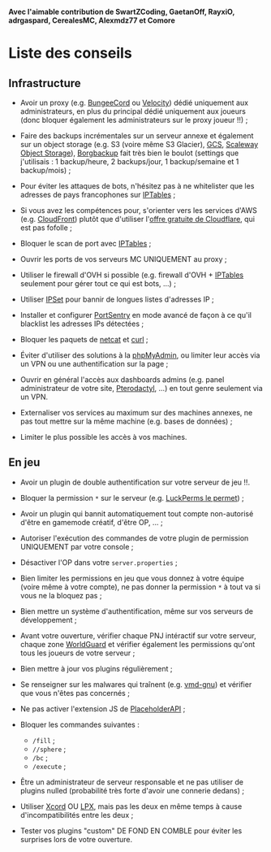 **Avec l'aimable contribution de SwartZCoding, GaetanOff, RayxiO, adrgaspard, CerealesMC, Alexmdz77 et Comore**

# Liste des conseils

## Infrastructure

- Avoir un proxy (e.g. [BungeeCord](https://github.com/SpigotMC/BungeeCord) ou [Velocity](https://github.com/PaperMC/Velocity)) dédié uniquement aux administrateurs, en plus du principal dédié uniquement aux joueurs (donc bloquer également les administrateurs sur le proxy joueur !!) ;

- Faire des backups incrémentales sur un serveur annexe et également sur un object storage (e.g. S3 (voire même S3 Glacier), [GCS](https://cloud.google.com/storage), [Scaleway Object Storage](https://www.scaleway.com/en/object-storage/)), [Borgbackup](https://www.borgbackup.org/) fait très bien le boulot (settings que j'utilisais : 1 backup/heure, 2 backups/jour, 1 backup/semaine et 1 backup/mois) ;

- Pour éviter les attaques de bots, n'hésitez pas à ne whitelister que les adresses de pays francophones sur [IPTables](https://linux.die.net/man/8/iptables) ;

- Si vous avez les compétences pour, s'orienter vers les services d'AWS (e.g. [CloudFront](https://aws.amazon.com/cloudfront/)) plutôt que d'utiliser l'[offre gratuite de Cloudflare](https://www.cloudflare.com/plans/free/), qui est pas fofolle ;

- Bloquer le scan de port avec [IPTables](https://linux.die.net/man/8/iptables) ;

- Ouvrir les ports de vos serveurs MC UNIQUEMENT au proxy ;

- Utiliser le firewall d'OVH si possible (e.g. firewall d'OVH + [IPTables](https://linux.die.net/man/8/iptables) seulement pour gérer tout ce qui est bots, ...) ;

- Utiliser [IPSet](https://ipset.netfilter.org/) pour bannir de longues listes d'adresses IP ;

- Installer et configurer [PortSentry](https://manpages.ubuntu.com/manpages/bionic/man5/portsentry.conf.5.html) en mode avancé de façon à ce qu'il blacklist les adresses IPs détectées ;

- Bloquer les paquets de [netcat](https://linux.die.net/man/1/nc) et [curl](https://linux.die.net/man/1/curl) ;

- Éviter d'utiliser des solutions à la [phpMyAdmin](https://www.phpmyadmin.net/), ou limiter leur accès via un VPN ou une authentification sur la page ;

- Ouvrir en général l'accès aux dashboards admins (e.g. panel administrateur de votre site, [Pterodactyl](https://pterodactyl.io/), ...) en tout genre seulement via un VPN.

- Externaliser vos services au maximum sur des machines annexes, ne pas tout mettre sur la même machine (e.g. bases de données) ;

- Limiter le plus possible les accès à vos machines.

## En jeu

- Avoir un plugin de double authentification sur votre serveur de jeu !!.

- Bloquer la permission `*` sur le serveur (e.g. [LuckPerms le permet](https://luckperms.net/wiki/Configuration#enable-ops)) ;

- Avoir un plugin qui bannit automatiquement tout compte non-autorisé d'être en gamemode créatif, d'être OP, ... ;

- Autoriser l'exécution des commandes de votre plugin de permission UNIQUEMENT par votre console ;

- Désactiver l'OP dans votre `server.properties` ;

- Bien limiter les permissions en jeu que vous donnez à votre équipe (voire même à votre compte), ne pas donner la permission `*` à tout va si vous ne la bloquez pas ;

- Bien mettre un système d'authentification, même sur vos serveurs de développement ; 

- Avant votre ouverture, vérifier chaque PNJ intéractif sur votre serveur, chaque zone [WorldGuard](https://worldguard.enginehub.org/en/latest/) et vérifier également les permissions qu'ont tous les joueurs de votre serveur ;

- Bien mettre à jour vos plugins régulièrement ;

- Se renseigner sur les malwares qui traînent (e.g. [vmd-gnu](https://www.reddit.com/r/admincraft/comments/xrfim0/papermc_malware_announcement/)) et vérifier que vous n'êtes pas concernés ;

- Ne pas activer l'extension JS de [PlaceholderAPI](https://github.com/PlaceholderAPI/PlaceholderAPI) ;

- Bloquer les commandes suivantes : 
  - `/fill` ;
  - `//sphere` ; 
  - `/bc` ; 
  - `/execute` ;

- Être un administrateur de serveur responsable et ne pas utiliser de plugins nulled (probabilité très forte d'avoir une connerie dedans) ;

- Utiliser [Xcord](https://builtbybit.com/resources/xcord-high-performance-anti-bot.16843/) OU [LPX](https://builtbybit.com/resources/lpx-antipacketexploit-antinettycrasher.15709), mais pas les deux en même temps à cause d'incompatibilités entre les deux ;

- Tester vos plugins "custom" DE FOND EN COMBLE pour éviter les surprises lors de votre ouverture.
